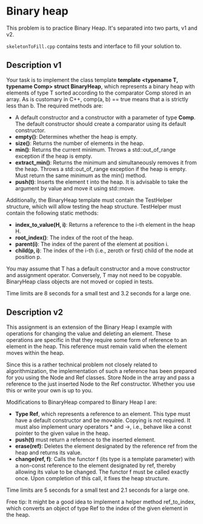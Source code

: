 # Binary heap

This problem is to practice Binary Heap. It's separated into two parts, v1 and v2.

`skeletonToFill.cpp` contains tests and interface to fill your solution to.

## Description v1
Your task is to implement the class template **template <typename T, typename Comp> struct BinaryHeap**, which represents a binary heap with elements of type T sorted according to the comparator Comp stored in an array. As is customary in C++, comp(a, b) == true means that a is strictly less than b. The required methods are:

* A default constructor and a constructor with a parameter of type **Comp**. The default constructor should create a comparator using its default constructor.
* **empty()**: Determines whether the heap is empty.
* **size()**: Returns the number of elements in the heap.
* **min()**: Returns the current minimum. Throws a std::out_of_range exception if the heap is empty.
* **extract_min()**: Returns the minimum and simultaneously removes it from the heap. Throws a std::out_of_range exception if the heap is empty. Must return the same minimum as the min() method.
* **push(t)**: Inserts the element t into the heap. It is advisable to take the argument by value and move it using std::move.

Additionally, the BinaryHeap template must contain the TestHelper structure, which will allow testing the heap structure. TestHelper must contain the following static methods:

* **index_to_value(H, i)**: Returns a reference to the i-th element in the heap H.
* **root_index()**: The index of the root of the heap.
* **parent(i)**: The index of the parent of the element at position i.
* **child(p, i)**: The index of the i-th (i.e., zeroth or first) child of the node at position p.

You may assume that T has a default constructor and a move constructor and assignment operator. Conversely, T may not need to be copyable. BinaryHeap class objects are not moved or copied in tests.

Time limits are 8 seconds for a small test and 3.2 seconds for a large one.

## Description v2
This assignment is an extension of the Binary Heap I example with operations for changing the value and deleting an element. These operations are specific in that they require some form of reference to an element in the heap. This reference must remain valid when the element moves within the heap.

Since this is a rather technical problem not closely related to algorithmization, the implementation of such a reference has been prepared for you using the Node and Ref classes. Store Node in the array and pass a reference to the just inserted Node to the Ref constructor. Whether you use this or write your own is up to you.

Modifications to BinaryHeap compared to Binary Heap I are:

* **Type Ref**, which represents a reference to an element. This type must have a default constructor and be movable. Copying is not required. It must also implement unary operators * and ->, i.e., behave like a const pointer to the given value in the heap.
* **push(t)** must return a reference to the inserted element.
* **erase(ref)**: Deletes the element designated by the reference ref from the heap and returns its value.
* **change(ref, f)**: Calls the functor f (its type is a template parameter) with a non-const reference to the element designated by ref, thereby allowing its value to be changed. The functor f must be called exactly once. Upon completion of this call, it fixes the heap structure.

Time limits are 5 seconds for a small test and 2.1 seconds for a large one.

Free tip: It might be a good idea to implement a helper method ref_to_index, which converts an object of type Ref to the index of the given element in the heap.